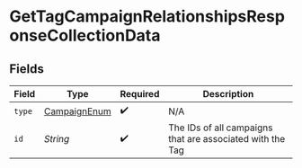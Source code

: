 # GetTagCampaignRelationshipsResponseCollectionData


## Fields

| Field                                                     | Type                                                      | Required                                                  | Description                                               |
| --------------------------------------------------------- | --------------------------------------------------------- | --------------------------------------------------------- | --------------------------------------------------------- |
| `type`                                                    | [CampaignEnum](../../models/components/CampaignEnum.md)   | :heavy_check_mark:                                        | N/A                                                       |
| `id`                                                      | *String*                                                  | :heavy_check_mark:                                        | The IDs of all campaigns that are associated with the Tag |
